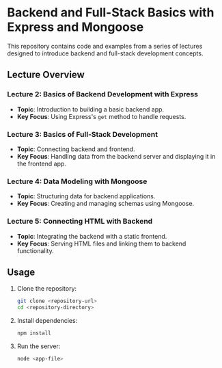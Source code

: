 # Backend and Full-Stack Basics with Express and Mongoose

This repository contains code and examples from a series of lectures designed to introduce backend and full-stack development concepts.

## Lecture Overview

### Lecture 2: Basics of Backend Development with Express

- **Topic**: Introduction to building a basic backend app.
- **Key Focus**: Using Express's `get` method to handle requests.

### Lecture 3: Basics of Full-Stack Development

- **Topic**: Connecting backend and frontend.
- **Key Focus**: Handling data from the backend server and displaying it in the frontend app.

### Lecture 4: Data Modeling with Mongoose

- **Topic**: Structuring data for backend applications.
- **Key Focus**: Creating and managing schemas using Mongoose.

### Lecture 5: Connecting HTML with Backend

- **Topic**: Integrating the backend with a static frontend.
- **Key Focus**: Serving HTML files and linking them to backend functionality.

## Usage

1. Clone the repository:
    ```bash
    git clone <repository-url>
    cd <repository-directory>
    ```
2. Install dependencies:
    ```bash
    npm install
    ```
3. Run the server:
    ```bash
    node <app-file>
    ```


